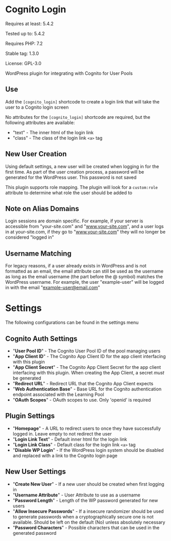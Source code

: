 # Cognito Login

Requires at least: 5.4.2

Tested up to: 5.4.2

Requires PHP: 7.2

Stable tag: 1.3.0

License: GPL-3.0

WordPress plugin for integrating with Cognito for User Pools

## Use
Add the `[cognito_login]` shortcode to create a login link that will take the user to a Cognito
login screen

No attributes for the `[cognito_login]` shortcode are required, but the following attributes
are available:
- "text" - The inner html of the login link
- "class" - The class of the login link `<a>` tag

## New User Creation
Using default settings, a new user will be created when logging in for the first time. As part
of the user creation process, a password will be generated for the WordPress user. This password
is not saved

This plugin supports role mapping. The plugin will look for a `custom:role` attribute to
determine what role the user should be added to

## Note on Alias Domains
Login sessions are domain specific. For example, if your server is accessible from "your-site.com"
and "www.your-site.com", and a user logs in at your-site.com, if they go to "www.your-site.com" they
will no longer be considered "logged in"

## Username Matching
For legacy reasons, if a user already exists in WordPress and is not formatted as an email, the
email attribute can still be used as the username as long as the email username (the part
before the @ symbol) matches the WordPress username. For example, the user "example-user" will
be logged in with the email "example-user@email.com"

# Settings
The following configurations can be found in the settings menu

## Cognito Auth Settings
- "**User Pool ID**" - The Cognito User Pool ID of the pool managing users
- "**App Client ID**" - The Cognito App Client ID for the app client interfacing with this plugin
- "**App Client Secret**" - The Cognito App Client Secret for the app client interfacing with this
                        plugin. When creating the App Client, a secret _must_ be generated
- "**Redirect URL**" - Redirect URL that the Cognito App Client expects
- "**Web Authentication Base**" - Base URL for the Cognito authentication endpoint associated with
                              the Learning Pool
- "**OAuth Scopes**" - OAuth scopes to use. Only 'openid' is required

## Plugin Settings
- "**Homepage**" - A URL to redirect users to once they have successfully logged in. Leave empty
               to not redirect the user
- "**Login Link Text**" - Default inner html for the login link
- "**Login Link Class**" - Default class for the login link `<a>` tag
- "**Disable WP Login**" - If the WordPress login system should be disabled and replaced with a link to the Cognito login page

## New User Settings
- "**Create New User**" - If a new user should be created when first logging in
- "**Username Attribute**" - User Attribute to use as a username
- "**Password Length**" - Length of the WP password generated for new users
- "**Allow Insecure Passwords**" - If a insecure randomizer should be used to generate passwords
                               when a cryptographically secure one is not available. Should
                               be left on the default (No) unless absolutely necessary
- "**Password Characters**" - Possible characters that can be used in the generated password
